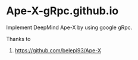 # Ape-X-gRpc.github.io
Implement DeepMind Ape-X by using google gRpc.

Thanks to
1. https://github.com/belepi93/Ape-X
